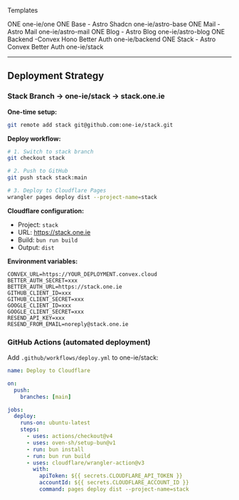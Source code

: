 Templates

ONE one-ie/one
ONE Base - Astro Shadcn one-ie/astro-base
ONE Mail - Astro Mail one-ie/astro-mail
ONE Blog - Astro Blog one-ie/astro-blog
ONE Backend -Convex Hono Better Auth one-ie/backend
ONE Stack - Astro Convex Better Auth one-ie/stack

---

## Deployment Strategy

### Stack Branch → one-ie/stack → stack.one.ie

**One-time setup:**
```bash
git remote add stack git@github.com:one-ie/stack.git
```

**Deploy workflow:**
```bash
# 1. Switch to stack branch
git checkout stack

# 2. Push to GitHub
git push stack stack:main

# 3. Deploy to Cloudflare Pages
wrangler pages deploy dist --project-name=stack
```

**Cloudflare configuration:**
- Project: `stack`
- URL: https://stack.one.ie
- Build: `bun run build`
- Output: `dist`

**Environment variables:**
```
CONVEX_URL=https://YOUR_DEPLOYMENT.convex.cloud
BETTER_AUTH_SECRET=xxx
BETTER_AUTH_URL=https://stack.one.ie
GITHUB_CLIENT_ID=xxx
GITHUB_CLIENT_SECRET=xxx
GOOGLE_CLIENT_ID=xxx
GOOGLE_CLIENT_SECRET=xxx
RESEND_API_KEY=xxx
RESEND_FROM_EMAIL=noreply@stack.one.ie
```

### GitHub Actions (automated deployment)

Add `.github/workflows/deploy.yml` to one-ie/stack:

```yaml
name: Deploy to Cloudflare

on:
  push:
    branches: [main]

jobs:
  deploy:
    runs-on: ubuntu-latest
    steps:
      - uses: actions/checkout@v4
      - uses: oven-sh/setup-bun@v1
      - run: bun install
      - run: bun run build
      - uses: cloudflare/wrangler-action@v3
        with:
          apiToken: ${{ secrets.CLOUDFLARE_API_TOKEN }}
          accountId: ${{ secrets.CLOUDFLARE_ACCOUNT_ID }}
          command: pages deploy dist --project-name=stack
```
